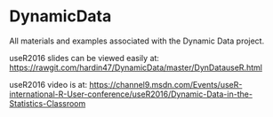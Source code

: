 # DynamicData
All materials and examples associated with the Dynamic Data project.

useR2016 slides can be viewed easily at: https://rawgit.com/hardin47/DynamicData/master/DynDatauseR.html

useR2016 video is at: https://channel9.msdn.com/Events/useR-international-R-User-conference/useR2016/Dynamic-Data-in-the-Statistics-Classroom


